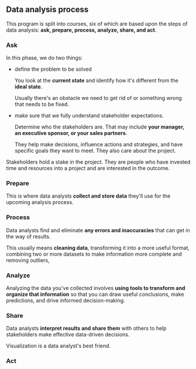 ## Data analysis process

This program is split into courses, six of which are based upon the steps of data analysis: **ask, prepare, process, analyze, share, and act**.

### Ask

In this phase, we do two things:

- define the problem to be solved

  You look at the **current state** and identify how it's different from the **ideal state**.

  Usually there's an obstacle we need to get rid of or something wrong that needs to be fixed.

- make sure that we fully understand stakeholder expectations.

  Determine who the stakeholders are. That may include **your manager, an executive sponsor, or your sales partners**.

  They help make decisions, influence actions and strategies, and have specific goals they want to meet. They also care about the project.

Stakeholders hold a stake in the project. They are people who have invested time and resources into a project and are interested in the outcome.

### Prepare

This is where data analysts **collect and store data** they'll use for the upcoming analysis process.

### Process

Data analysts find and eliminate **any errors and inaccuracies** that can get in the way of results.

This usually means **cleaning data**, transforming it into a more useful format, combining two or more datasets to make information more complete and removing outliers,

### Analyze

Analyzing the data you've collected involves **using tools to transform and organize that information** so that you can draw useful conclusions, make predictions, and drive informed decision-making.

### Share

Data analysts **interpret results and share them** with others to help stakeholders make effective data-driven decisions.

Visualization is a data analyst's best friend.

### Act
